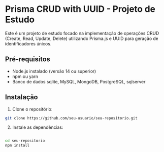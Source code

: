 # Prisma CRUD with UUID - Projeto de Estudo

Este é um projeto de estudo focado na implementação de operações CRUD (Create, Read, Update, Delete) utilizando Prisma.js e UUID para geração de identificadores únicos.

## Pré-requisitos

- Node.js instalado (versão 14 ou superior)
- npm ou yarn
- Banco de dados sqlite, MySQL, MongoDB, PostgreSQL, sqlserver

## Instalação

1. Clone o repositório:

```bash
git clone https://github.com/seu-usuario/seu-repositorio.git

```
2. Instale as dependências:

```bash

cd seu-repositorio
npm install

```

